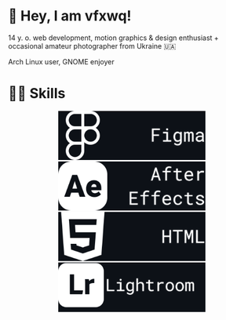 # 👋 Hey, I am vfxwq!
14 y. o. web development, motion graphics & design enthusiast + occasional amateur photographer from Ukraine 🇺🇦

Arch Linux user, GNOME enjoyer
# 👨‍💻 Skills

<div style="text-align: center;">
  <img src="https://github.com/vfXwq/images-for-readme/blob/main/Frame%201.png" style="width: 300px; display: inline-block; margin-right=50px;">
  <img src="https://github.com/vfXwq/images-for-readme/blob/main/Frame%202.png" style="width: 300px; display: inline-block; margin-right=50px;">
  <img src="https://github.com/vfXwq/images-for-readme/blob/main/Frame%203.png" style="width: 300px; display: inline-block; margin-right=50px;">
  <img src="https://github.com/vfXwq/images-for-readme/blob/main/Frame%204.png" style="width: 300px; display: inline-block; margin-right=50px;">
</div>
